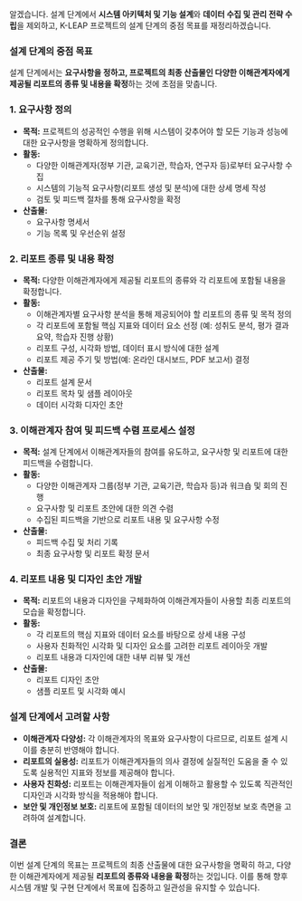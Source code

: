 알겠습니다. 설계 단계에서 **시스템 아키텍처 및 기능 설계**와 **데이터 수집 및 관리 전략 수립**을 제외하고, K-LEAP 프로젝트의 설계 단계의 중점 목표를 재정리하겠습니다.

### **설계 단계의 중점 목표**

설계 단계에서는 **요구사항을 정하고, 프로젝트의 최종 산출물인 다양한 이해관계자에게 제공될 리포트의 종류 및 내용을 확정**하는 것에 초점을 맞춥니다.

### **1. 요구사항 정의**

- **목적:** 프로젝트의 성공적인 수행을 위해 시스템이 갖추어야 할 모든 기능과 성능에 대한 요구사항을 명확하게 정의합니다.
- **활동:**
  - 다양한 이해관계자(정부 기관, 교육기관, 학습자, 연구자 등)로부터 요구사항 수집
  - 시스템의 기능적 요구사항(리포트 생성 및 분석)에 대한 상세 명세 작성
  - 검토 및 피드백 절차를 통해 요구사항을 확정
- **산출물:**
  - 요구사항 명세서
  - 기능 목록 및 우선순위 설정

### **2. 리포트 종류 및 내용 확정**

- **목적:** 다양한 이해관계자에게 제공될 리포트의 종류와 각 리포트에 포함될 내용을 확정합니다.
- **활동:**
  - 이해관계자별 요구사항 분석을 통해 제공되어야 할 리포트의 종류 및 목적 정의
  - 각 리포트에 포함될 핵심 지표와 데이터 요소 선정 (예: 성취도 분석, 평가 결과 요약, 학습자 진행 상황)
  - 리포트 구성, 시각화 방법, 데이터 표시 방식에 대한 설계
  - 리포트 제공 주기 및 방법(예: 온라인 대시보드, PDF 보고서) 결정
- **산출물:**
  - 리포트 설계 문서
  - 리포트 목차 및 샘플 레이아웃
  - 데이터 시각화 디자인 초안

### **3. 이해관계자 참여 및 피드백 수렴 프로세스 설정**

- **목적:** 설계 단계에서 이해관계자들의 참여를 유도하고, 요구사항 및 리포트에 대한 피드백을 수렴합니다.
- **활동:**
  - 다양한 이해관계자 그룹(정부 기관, 교육기관, 학습자 등)과 워크숍 및 회의 진행
  - 요구사항 및 리포트 초안에 대한 의견 수렴
  - 수집된 피드백을 기반으로 리포트 내용 및 요구사항 수정
- **산출물:**
  - 피드백 수집 및 처리 기록
  - 최종 요구사항 및 리포트 확정 문서

### **4. 리포트 내용 및 디자인 초안 개발**

- **목적:** 리포트의 내용과 디자인을 구체화하여 이해관계자들이 사용할 최종 리포트의 모습을 확정합니다.
- **활동:**
  - 각 리포트의 핵심 지표와 데이터 요소를 바탕으로 상세 내용 구성
  - 사용자 친화적인 시각화 및 디자인 요소를 고려한 리포트 레이아웃 개발
  - 리포트 내용과 디자인에 대한 내부 리뷰 및 개선
- **산출물:**
  - 리포트 디자인 초안
  - 샘플 리포트 및 시각화 예시

### **설계 단계에서 고려할 사항**

- **이해관계자 다양성:** 각 이해관계자의 목표와 요구사항이 다르므로, 리포트 설계 시 이를 충분히 반영해야 합니다.
- **리포트의 실용성:** 리포트가 이해관계자들의 의사 결정에 실질적인 도움을 줄 수 있도록 실용적인 지표와 정보를 제공해야 합니다.
- **사용자 친화성:** 리포트는 이해관계자들이 쉽게 이해하고 활용할 수 있도록 직관적인 디자인과 시각화 방식을 적용해야 합니다.
- **보안 및 개인정보 보호:** 리포트에 포함될 데이터의 보안 및 개인정보 보호 측면을 고려하여 설계합니다.

### **결론**

이번 설계 단계의 목표는 프로젝트의 최종 산출물에 대한 요구사항을 명확히 하고, 다양한 이해관계자에게 제공될 **리포트의 종류와 내용을 확정**하는 것입니다. 이를 통해 향후 시스템 개발 및 구현 단계에서 목표에 집중하고 일관성을 유지할 수 있습니다.
